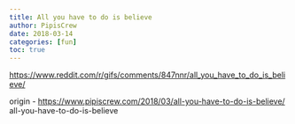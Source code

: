 ```yaml
---
title: All you have to do is believe
author: PipisCrew
date: 2018-03-14
categories: [fun]
toc: true
---
```


https://www.reddit.com/r/gifs/comments/847nnr/all_you_have_to_do_is_believe/

origin - https://www.pipiscrew.com/2018/03/all-you-have-to-do-is-believe/ all-you-have-to-do-is-believe